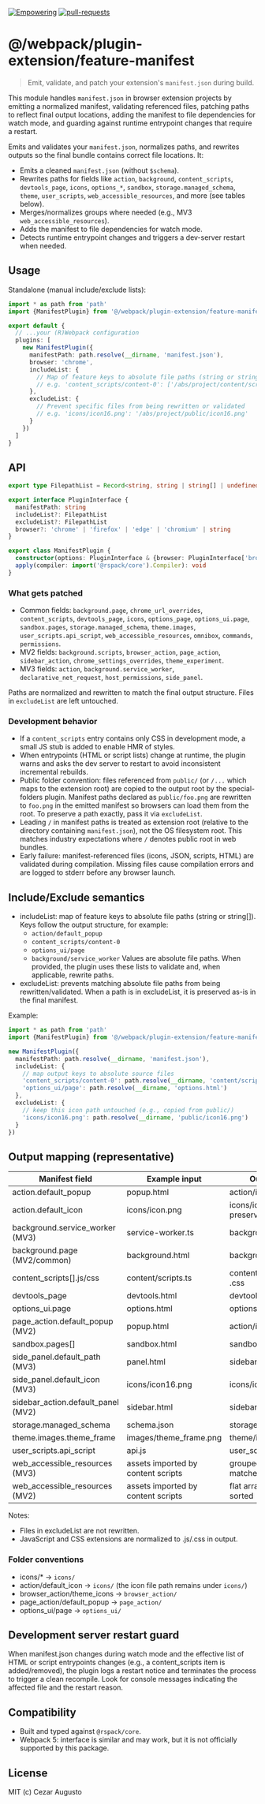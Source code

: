 [empowering-image]: https://img.shields.io/badge/Empowering-Extension.js-0971fe
[empowering-url]: https://extension.js.org
[pr-welcome-image]: https://img.shields.io/badge/pull--requests-welcome-2ecc40
[pr-welcome-url]: https://github.com/extension-js/extension.js/pulls
[extensionjs-image]: https://img.shields.io/badge/Extension.js-0971fe

[![Empowering][empowering-image]][empowering-url] [![pull-requests][pr-welcome-image]][pr-welcome-url]

# @/webpack/plugin-extension/feature-manifest

> Emit, validate, and patch your extension's `manifest.json` during build.

This module handles `manifest.json` in browser extension projects by emitting a normalized manifest, validating referenced files, patching paths to reflect final output locations, adding the manifest to file dependencies for watch mode, and guarding against runtime entrypoint changes that require a restart.

Emits and validates your `manifest.json`, normalizes paths, and rewrites outputs so the final bundle contains correct file locations. It:

- Emits a cleaned `manifest.json` (without `$schema`).
- Rewrites paths for fields like `action`, `background`, `content_scripts`, `devtools_page`, `icons`, `options_*`, `sandbox`, `storage.managed_schema`, `theme`, `user_scripts`, `web_accessible_resources`, and more (see tables below).
- Merges/normalizes groups where needed (e.g., MV3 `web_accessible_resources`).
- Adds the manifest to file dependencies for watch mode.
- Detects runtime entrypoint changes and triggers a dev-server restart when needed.

## Usage

Standalone (manual include/exclude lists):

```ts
import * as path from 'path'
import {ManifestPlugin} from '@/webpack/plugin-extension/feature-manifest'

export default {
  // ...your (R)Webpack configuration
  plugins: [
    new ManifestPlugin({
      manifestPath: path.resolve(__dirname, 'manifest.json'),
      browser: 'chrome',
      includeList: {
        // Map of feature keys to absolute file paths (string or string[])
        // e.g. 'content_scripts/content-0': ['/abs/project/content/script.ts']
      },
      excludeList: {
        // Prevent specific files from being rewritten or validated
        // e.g. 'icons/icon16.png': '/abs/project/public/icon16.png'
      }
    })
  ]
}
```

## API

```ts
export type FilepathList = Record<string, string | string[] | undefined>

export interface PluginInterface {
  manifestPath: string
  includeList?: FilepathList
  excludeList?: FilepathList
  browser?: 'chrome' | 'firefox' | 'edge' | 'chromium' | string
}

export class ManifestPlugin {
  constructor(options: PluginInterface & {browser: PluginInterface['browser']})
  apply(compiler: import('@rspack/core').Compiler): void
}
```

### What gets patched

- Common fields: `background.page`, `chrome_url_overrides`, `content_scripts`, `devtools_page`, `icons`, `options_page`, `options_ui.page`, `sandbox.pages`, `storage.managed_schema`, `theme.images`, `user_scripts.api_script`, `web_accessible_resources`, `omnibox`, `commands`, `permissions`.
- MV2 fields: `background.scripts`, `browser_action`, `page_action`, `sidebar_action`, `chrome_settings_overrides`, `theme_experiment`.
- MV3 fields: `action`, `background.service_worker`, `declarative_net_request`, `host_permissions`, `side_panel`.

Paths are normalized and rewritten to match the final output structure. Files in `excludeList` are left untouched.

### Development behavior

- If a `content_scripts` entry contains only CSS in development mode, a small JS stub is added to enable HMR of styles.
- When entrypoints (HTML or script lists) change at runtime, the plugin warns and asks the dev server to restart to avoid inconsistent incremental rebuilds.
- Public folder convention: files referenced from `public/` (or `/...` which maps to the extension root) are copied to the output root by the special-folders plugin. Manifest paths declared as `public/foo.png` are rewritten to `foo.png` in the emitted manifest so browsers can load them from the root. To preserve a path exactly, pass it via `excludeList`.
- Leading `/` in manifest paths is treated as extension root (relative to the directory containing `manifest.json`), not the OS filesystem root. This matches industry expectations where `/` denotes public root in web bundles.
- Early failure: manifest-referenced files (icons, JSON, scripts, HTML) are validated during compilation. Missing files cause compilation errors and are logged to stderr before any browser launch.

## Include/Exclude semantics

- includeList: map of feature keys to absolute file paths (string or string[]). Keys follow the output structure, for example:
  - `action/default_popup`
  - `content_scripts/content-0`
  - `options_ui/page`
  - `background/service_worker`
    Values are absolute file paths. When provided, the plugin uses these lists to validate and, when applicable, rewrite paths.
- excludeList: prevents matching absolute file paths from being rewritten/validated. When a path is in excludeList, it is preserved as-is in the final manifest.

Example:

```ts
import * as path from 'path'
import {ManifestPlugin} from '@/webpack/plugin-extension/feature-manifest'

new ManifestPlugin({
  manifestPath: path.resolve(__dirname, 'manifest.json'),
  includeList: {
    // map output keys to absolute source files
    'content_scripts/content-0': path.resolve(__dirname, 'content/scripts.ts'),
    'options_ui/page': path.resolve(__dirname, 'options.html')
  },
  excludeList: {
    // keep this icon path untouched (e.g., copied from public/)
    'icons/icon16.png': path.resolve(__dirname, 'public/icon16.png')
  }
})
```

## Output mapping (representative)

| Manifest field                     | Example input                      | Output path example                                |
| ---------------------------------- | ---------------------------------- | -------------------------------------------------- |
| action.default_popup               | popup.html                         | action/index.html                                  |
| action.default_icon                | icons/icon.png                     | icons/icon.png (folder preserved under `icons/`)   |
| background.service_worker (MV3)    | service-worker.ts                  | background/service_worker.js                       |
| background.page (MV2/common)       | background.html                    | background/index.html                              |
| content_scripts[].js/css           | content/scripts.ts                 | content_scripts/content-<index>.js / .css          |
| devtools_page                      | devtools.html                      | devtools/index.html                                |
| options_ui.page                    | options.html                       | options/index.html                                 |
| page_action.default_popup (MV2)    | popup.html                         | action/index.html                                  |
| sandbox.pages[]                    | sandbox.html                       | sandbox/page-<index>.html                          |
| side_panel.default_path (MV3)      | panel.html                         | sidebar/index.html                                 |
| side_panel.default_icon (MV3)      | icons/icon16.png                   | icons/icon16.png                                   |
| sidebar_action.default_panel (MV2) | sidebar.html                       | sidebar/index.html                                 |
| storage.managed_schema             | schema.json                        | storage/managed_schema.json                        |
| theme.images.theme_frame           | images/theme_frame.png             | theme/images/theme_frame.png                       |
| user_scripts.api_script            | api.js                             | user_scripts/api_script.js                         |
| web_accessible_resources (MV3)     | assets imported by content scripts | grouped and merged per matches; deterministic sort |
| web_accessible_resources (MV2)     | assets imported by content scripts | flat array; de-duplicated and sorted               |

Notes:

- Files in excludeList are not rewritten.
- JavaScript and CSS extensions are normalized to .js/.css in output.

### Folder conventions

- icons/\* → `icons/`
- action/default_icon → `icons/` (the icon file path remains under `icons/`)
- browser_action/theme_icons → `browser_action/`
- page_action/default_popup → `page_action/`
- options_ui/page → `options_ui/`

## Development server restart guard

When manifest.json changes during watch mode and the effective list of HTML or script entrypoints changes (e.g., a content_scripts item is added/removed), the plugin logs a restart notice and terminates the process to trigger a clean recompile. Look for console messages indicating the affected file and the restart reason.

## Compatibility

- Built and typed against `@rspack/core`.
- Webpack 5: interface is similar and may work, but it is not officially supported by this package.

## License

MIT (c) Cezar Augusto
